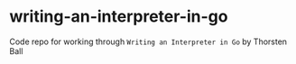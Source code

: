 # writing-an-interpreter-in-go
Code repo for working through `Writing an Interpreter in Go` by Thorsten Ball
